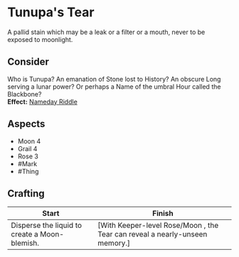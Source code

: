 # Tunupa's Tear
A pallid stain which may be a leak or a filter or a mouth, never to be exposed to moonlight.
## Consider
Who is Tunupa? An emanation of Stone lost to History? An obscure Long serving a lunar power? Or perhaps a Name of the umbral Hour called the Blackbone? <br>**Effect:** [Nameday Riddle](https://uadaf.theevilroot.xyz/rowenarium/element/nameday.riddle)
## Aspects
- Moon 4
- Grail 4
- Rose 3
- #Mark 
- #Thing 
## Crafting
| Start                                         | Finish                                                                       |
| --------------------------------------------- | ---------------------------------------------------------------------------- |
| Disperse the liquid to create a Moon-blemish. | \[With Keeper-level Rose/Moon , the Tear can reveal a nearly-unseen memory.] |